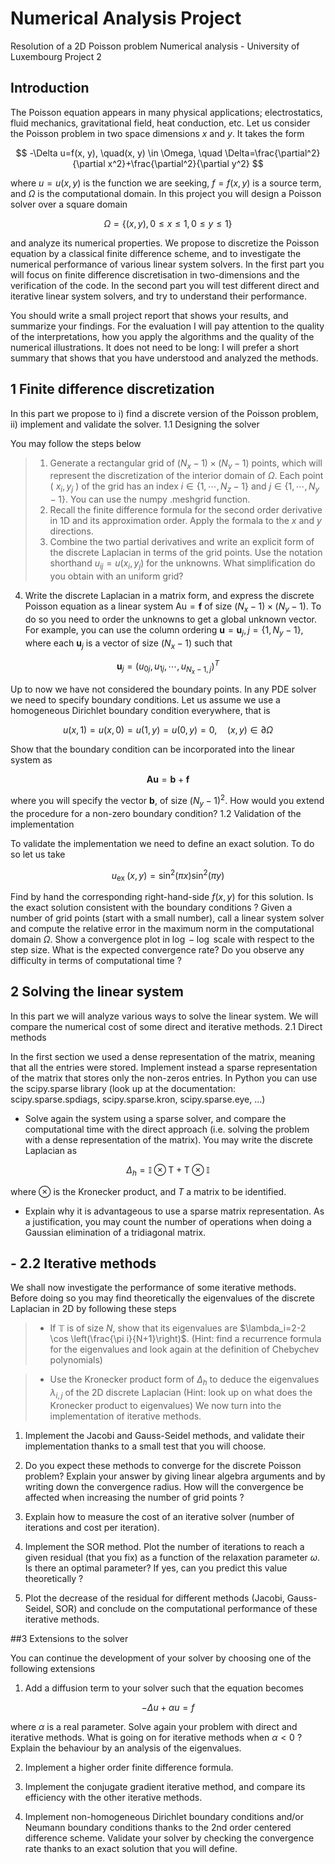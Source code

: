 # Numerical Analysis Project
Resolution of a 2D Poisson problem
Numerical analysis - University of Luxembourg
Project 2

## Introduction
The Poisson equation appears in many physical applications; electrostatics, fluid mechanics, gravitational field, heat conduction, etc. Let us consider the Poisson problem in two space dimensions $x$ and $y$. It takes the form

$$
-\Delta u=f(x, y), \quad(x, y) \in \Omega, \quad \Delta=\frac{\partial^2}{\partial x^2}+\frac{\partial^2}{\partial y^2}
$$

where $u=u(x, y)$ is the function we are seeking, $f=f(x, y)$ is a source term, and $\Omega$ is the computational domain. In this project you will design a Poisson solver over a square domain

$$
\Omega=\{(x, y), 0 \leq x \leq 1,0 \leq y \leq 1\}
$$

and analyze its numerical properties. We propose to discretize the Poisson equation by a classical finite difference scheme, and to investigate the numerical performance of various linear system solvers. In the first part you will focus on finite difference discretisation in two-dimensions and the verification of the code. In the second part you will test different direct and iterative linear system solvers, and try to understand their performance.

You should write a small project report that shows your results, and summarize your findings. For the evaluation I will pay attention to the quality of the interpretations, how you apply the algorithms and the quality of the numerical illustrations. It does not need to be long: I will prefer a short summary that shows that you have understood and analyzed the methods.

## 1 Finite difference discretization
In this part we propose to i) find a discrete version of the Poisson problem, ii) implement and validate the solver.
1.1 Designing the solver

You may follow the steps below
> 1. Generate a rectangular grid of $\left(N_x-1\right) \times\left(N_v-1\right)$ points, which will represent the discretization of the interior domain of $\Omega$. Each point ( $x_i, y_j$ ) of the grid has an index $i \in\left\{1, \cdots, N_z-1\right\}$ and $j \in\left\{1, \cdots, N_y-1\right\}$. You can use the numpy .meshgrid function.
> 2. Recall the finite difference formula for the second order derivative in 1D and its approximation order. Apply the formala to the $x$ and $y$ directions.
> 3. Combine the two partial derivatives and write an explicit form of the discrete Laplacian in terms of the grid points. Use the notation shorthand $u_{i j}=u\left(x_i, y_j\right)$ for the unknowns. What simplification do you obtain with an uniform grid?

4. Write the discrete Laplacian in a matrix form, and express the discrete Poisson equation as a linear system $\mathrm{Au}=\mathbf{f}$ of size $\left(N_x-1\right) \times\left(N_y-1\right)$. To do so you need to order the unknowns to get a global unknown vector. For example, you can use the column ordering $\mathbf{u}=\mathbf{u}_j, j=\left\{1, N_y-1\right\}$, where each $\mathbf{u}_j$ is a vector of size $\left(N_x-1\right)$ such that

$$
\mathbf{u}_j=\left(u_{0 j}, u_{1 j}, \cdots, u_{N_x-1, j}\right)^T
$$


Up to now we have not considered the boundary points. In any PDE solver we need to specify boundary conditions. Let us assume we use a homogeneous Dirichlet boundary condition everywhere, that is

$$
u(x, 1)=u(x, 0)=u(1, y)=u(0, y)=0, \quad(x, y) \in \partial \Omega
$$


Show that the boundary condition can be incorporated into the linear system as

$$
\mathbf{A} \mathbf{u}=\mathbf{b}+\mathbf{f}
$$

where you will specify the vector $\mathbf{b}$, of size $\left(N_y-1\right)^2$. How would you extend the procedure for a non-zero boundary condition?
1.2 Validation of the implementation

To validate the implementation we need to define an exact solution. To do so let us take

$$
u_{\text {ex }}(x, y)=\sin ^2(\pi x) \sin ^2(\pi y)
$$


Find by hand the corresponding right-hand-side $f(x, y)$ for this solution. Is the exact solution consistent with the boundary conditions ?
Given a number of grid points (start with a small number), call a linear system solver and compute the relative error in the maximum norm in the computational domain $\Omega$. Show a convergence plot in $\log -\log$ scale with respect to the step size. What is the expected convergence rate? Do you observe any difficulty in terms of computational time ?

## 2 Solving the linear system
In this part we will analyze various ways to solve the linear system. We will compare the numerical cost of some direct and iterative methods.
2.1 Direct methods

In the first section we used a dense representation of the matrix, meaning that all the entries were stored. Implement instead a sparse representation of the matrix that stores only the non-zeros entries. In Python you can use the scipy.sparse library (look up at the documentation: scipy.sparse.spdiags, scipy.sparse.kron, scipy.sparse.eye, ...)
- Solve again the system using a sparse solver, and compare the computational time with the direct approach (i.e. solving the problem with a dense representation of the matrix). You may write the discrete Laplacian as

$$
\Delta_h=\mathbb{I} \otimes \mathrm{T}+\mathrm{T} \otimes \mathbb{I}
$$

where $\otimes$ is the Kronecker product, and $T$ a matrix to be identified.
- Explain why it is advantageous to use a sparse matrix representation. As a justification, you may count the number of operations when doing a Gaussian elimination of a tridiagonal matrix.

## - 2.2 Iterative methods

We shall now investigate the performance of some iterative methods. Before doing so you may find theoretically the eigenvalues of the discrete Laplacian in 2D by following these steps

> - If $\mathbb{T}$ is of size $N$, show that its eigenvalues are $\lambda_i=2-2 \cos \left(\frac{\pi i}{N+1}\right)$. (Hint: find a recurrence formula for the eigenvalues and look again at the definition of Chebychev polynomials)

> - Use the Kronecker product form of $\Delta_h$ to deduce the eigenvalues $\lambda_{i, j}$ of the 2D discrete Laplacian (Hint: look up on what does the Kronecker product to eigenvalues)
We now turn into the implementation of iterative methods.

1. Implement the Jacobi and Gauss-Seidel methods, and validate their implementation thanks to a small test that you will choose.

2. Do you expect these methods to converge for the discrete Poisson problem? Explain your answer by giving linear algebra arguments and by writing down the convergence radius. How will the convergence be affected when increasing the number of grid points ?

3. Explain how to measure the cost of an iterative solver (number of iterations and cost per iteration).

4. Implement the SOR method. Plot the number of iterations to reach a given residual (that you fix) as a function of the relaxation parameter $\omega$. Is there an optimal parameter? If yes, can you predict this value theoretically ?

5. Plot the decrease of the residual for different methods (Jacobi, Gauss-Seidel, SOR) and conclude on the computational performance of these iterative methods.

##3 Extensions to the solver

You can continue the development of your solver by choosing one of the following extensions

1. Add a diffusion term to your solver such that the equation becomes

$$
-\Delta u+\alpha u=f
$$

where $\alpha$ is a real parameter. Solve again your problem with direct and iterative methods. What is going on for iterative methods when $\alpha<0$ ? Explain the behaviour by an analysis of the eigenvalues.

2. Implement a higher order finite difference formula.

3. Implement the conjugate gradient iterative method, and compare its efficiency with the other iterative methods.

4. Implement non-homogeneous Dirichlet boundary conditions and/or Neumann boundary conditions thanks to the 2nd order centered difference scheme. Validate your solver by checking the convergence rate thanks to an exact solution that you will define.
